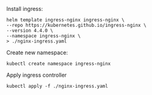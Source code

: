 Install ingress:

```
helm template ingress-nginx ingress-nginx \
--repo https://kubernetes.github.io/ingress-nginx \
--version 4.4.0 \
--namespace ingress-nginx \
> ./nginx-ingress.yaml
``````

Create new namespace:
```
kubectl create namespace ingress-nginx
```

Apply ingress controller
```
kubectl apply -f ./nginx-ingress.yaml
```


